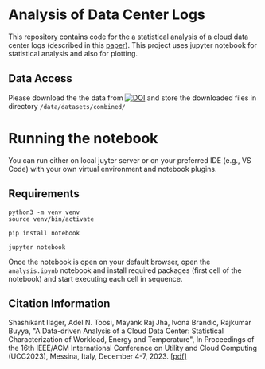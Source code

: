 # Analysis of Data Center Logs
This repository contains code for the a statistical analysis of a cloud data center logs (described in this [paper](http://hpc.ec.tuwien.ac.at/files/UCC_23_data_center_analysis.pdf)). This project uses jupyter notebook for statistical analysis and also for plotting. 

## Data Access

Please download the  the data from [![DOI](https://zenodo.org/badge/DOI/10.5281/zenodo.10069402.svg)](https://zenodo.org/doi/10.5281/zenodo.10069401)
 and store the downloaded files   in directory `/data/datasets/combined/`
 

# Running the  notebook

You can  run either on local juyter server or on your preferred IDE (e.g., VS Code)  with your own virtual environment and notebook plugins. 

## Requirements
```shell
python3 -m venv venv
source venv/bin/activate

pip install notebook

jupyter notebook

```

Once the notebook is open on your default browser, open the  `analysis.ipynb` notebook and install required packages (first cell of the notebook) and  start executing  each cell in  sequence.

## Citation Information
Shashikant Ilager, Adel N. Toosi, Mayank Raj Jha, Ivona Brandic, Rajkumar Buyya, "A Data-driven Analysis of a Cloud Data Center: Statistical Characterization of Workload, Energy and Temperature", In Proceedings of the 16th IEEE/ACM International Conference on Utility and Cloud Computing (UCC2023), Messina, Italy, December 4-7, 2023. [[pdf]](http://hpc.ec.tuwien.ac.at/files/UCC_23_data_center_analysis.pdf)